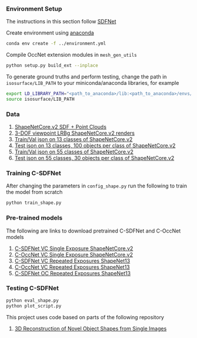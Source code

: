 ### Environment Setup
The instructions in this section follow [SDFNet](https://github.com/rehg-lab/3DShapeGen/tree/master/SDFNet)

Create environment using [anaconda](https://docs.conda.io/projects/conda/en/latest/user-guide/install/)
```bash
conda env create -f ../environment.yml
```
Compile OccNet extension modules in `mesh_gen_utils`
```bash
python setup.py build_ext --inplace
```
To generate ground truths and perform testing, change the path in `isosurface/LIB_PATH` to your miniconda/anaconda libraries, for example
```bash
export LD_LIBRARY_PATH="<path_to_anaconda>/lib:<path_to_anaconda>/envs/sdf_net/lib:./isosurface:$LD_LIBRARY_PATH" 
source isosurface/LIB_PATH
```

### Data
1. [ShapeNetCore.v2 SDF + Point Clouds](https://www.dropbox.com/s/75lxxtmxkdr1be9/ShapeNet55_sdf.tar)
1. [3-DOF viewpoint LRBg ShapeNetCore.v2 renders](https://www.dropbox.com/s/yw03ohg04834vvv/ShapeNet55_3DOF-VC_LRBg.tar)
1. [Train/Val json on 13 classes of ShapeNetCore.v2](https://www.dropbox.com/s/7shqu6krvs9x1ib/data_split.json)
1. [Test json on 13 classes, 100 objects per class of ShapeNetCore.v2](https://www.dropbox.com/s/7ig5n662gv0uq6k/sample.json)
1. [Train/Val json on 55 classes of ShapeNetCore.v2](https://www.dropbox.com/s/7shqu6krvs9x1ib/data_split_55.json)
1. [Test json on 55 classes, 30 objects per class of ShapeNetCore.v2](https://www.dropbox.com/s/ryca8on5uhhmt04/sample_30obj_55.json)

### Training C-SDFNet
After changing the parameters in `config_shape.py` run the following to train the model from scratch
```bash
python train_shape.py
```
### Pre-trained models
The following are links to download pretrained C-SDFNet and C-OccNet models
1. [C-SDFNet VC Single Exposure ShapeNetCore.v2](https://www.dropbox.com/sh/tnx34ony9y4wwsi/AABSkTG4lbtfzmLGDf6QHpOWa)
2. [C-OccNet VC Single Exposure ShapeNetCore.v2](https://www.dropbox.com/sh/3jszdblnxtiit6z/AADZIvfPuTcl-wA7O1WU0UITa)
3. [C-SDFNet VC Repeated Exposures ShapeNet13](https://www.dropbox.com/sh/ozdl057aiyka926/AADXpbgLBsO9Yfzw9TGOkYMYa)
4. [C-OccNet VC Repeated Exposures ShapeNet13](https://www.dropbox.com/sh/eb2b0yhuq3tovqh/AABxF1A2bOgeMhpsKzYY5eUza)
5. [C-SDFNet OC Repeated Exposures ShapeNet13](https://www.dropbox.com/sh/j9y8r4y6aszhb2j/AADNl6Qagd1NZ1VHIJ81hv8ea)

### Testing C-SDFNet
```bash
python eval_shape.py
python plot_script.py
```
This project uses code based on parts of the following repository

1. [3D Reconstruction of Novel Object Shapes from Single Images](https://github.com/rehg-lab/3DShapeGen)